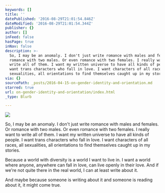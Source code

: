 ```yaml
---
keywords: []
title: ''
datePublished: '2016-08-29T21:01:54.846Z'
dateModified: '2016-08-29T21:01:54.344Z'
publisher: {}
author: []
inFeed: false
hasPage: true
inNav: false
description: >-
  So, I may be an anomaly. I don't just write romance with males and females. Or
  romance with two males. Or even romance with two females. I really want to
  write all of them. I want my written universe to have all kinds of people. I
  want trans characters who fall in love. I want characters of all races, all
  sexualities, all orientations to find themselves caught up in my stories.
via: {}
sourcePath: _posts/2016-04-15-on-gender-identity-and-orientation.md
starred: true
url: on-gender-identity-and-orientation/index.html
_type: Blurb

---
```

![](https://s3-us-west-2.amazonaws.com/the-grid-img/p/12993b7b126c8b2a8d5b6809697e6326e3f1c774.jpg)

So, I may be an anomaly. I don't just write romance with males and females. Or romance with two males. Or even romance with two females. I really want to write all of them. I want my written universe to have all kinds of people. I want trans characters who fall in love. I want characters of all races, all sexualities, all orientations to find themselves caught up in my stories.

Because a world with diversity is a world I want to live in. I want a world where anyone, anywhere can fall in love, can live openly in their love. And if we're not quite there in the real world, I can at least write about it.

And maybe because someone is writing about it and someone is reading about it, it might come true.